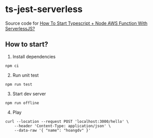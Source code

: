 # ts-jest-serverless

Source code for [How To Start Typescript + Node AWS Function With ServerlessJS?](https://hoangdv.medium.com/how-to-start-typescript-node-aws-function-with-serverlessjs-ef4b55910127)

## How to start?

1. Install dependencies

```
npm ci
```

2. Run unit test

```
npm run test
```

3. Start dev server

```
npm run offline
```

4. Play

```
curl --location --request POST 'localhost:3000/hello' \
    --header 'Content-Type: application/json' \
    --data-raw '{ "name": "hoangdv" }'
```
